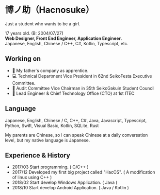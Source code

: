 # 博ノ助（Hacnosuke）

Just a student who wants to be a girl.  

17 years old. (B: 2004/07/27)  
**Web Designer, Front End Engineer, Application Engineer**.  
Japanese, English, Chinese / C++, C#, Kotlin, Typescript, etc. 

## Working on
- 🏢 My father's company as apprentice.
- 💻 Technical Department Vice President in 62nd SeikoFesta Executive Committee.
- 🌅 Audit Committee Vice Chairman in 35th SeikoGakuin Student Council
- 🏐 Lead Engineer & Chief Technology Office (CTO) at 1st ITEC

## Language
Japanese, English, Chinese / 
C, C++, C#, Java, Javascript, Typescript, Python, Swift, Visual Basic, Kotlin, SQLite, Rust  

My parents are Chinese, so I can speak Chinese at a daily conversation level, but my native language is Japanese.

## Experience & History
- 2017/03 Start programming. ( C/C++ )
- 2017/12 Developed my first big project called "HacOS". ( A modification of linux using C++ )
- 2018/02 Start develop Windows Application. ( Java )
- 2018/10 Start develop Android Application. ( Java / Kotlin )
